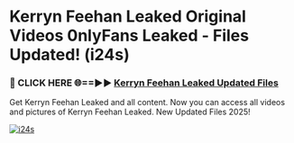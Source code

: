 # Kerryn Feehan Leaked Original Videos 0nlyFans Leaked - Files Updated! (i24s)

<h3>🔴 CLICK HERE 🌐==►► <a href="https://tinyurl.com/2m67pmp6" rel="nofollow">Kerryn Feehan Leaked Updated Files</a></h3>

Get Kerryn Feehan Leaked and all content. Now you can access all videos and pictures of Kerryn Feehan Leaked. New Updated Files 2025!

[![i24s](https://i.imgur.com/H4QAA4z.gif)](https://tinyurl.com/2m67pmp6)